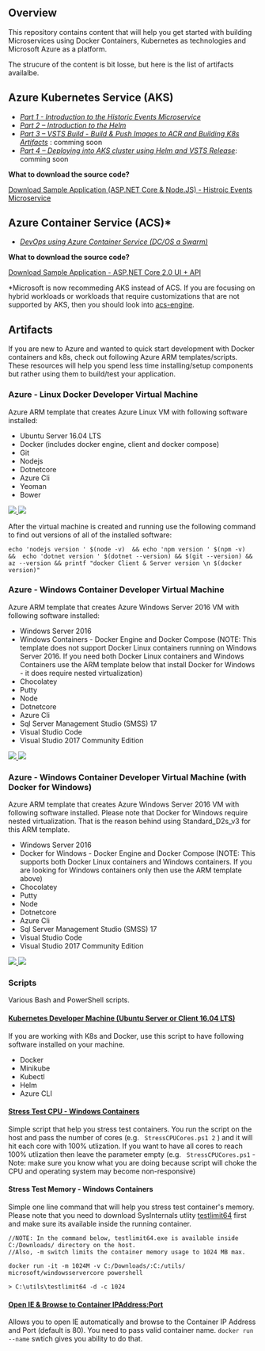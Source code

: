 
## Overview 
This repository contains content that will help you get started with building Microservices using Docker Containers, Kubernetes as technologies and Microsoft Azure as a platform.  

The strucure of the content is bit losse, but here is the list of artifacts availalbe. 

## Azure Kubernetes Service (AKS)

  + *[Part 1 - Introduction to the Historic Events Microservice](http://www.razibinrais.com/k8s-devops-part-1)*
  + *[Part 2 – Introduction to the Helm](http://www.razibinrais.com/k8s-devops-part-2)*  
  + *[Part 3 – VSTS Build - Build & Push Images to ACR and Building K8s Artifacts](#)* : comming soon  
  + *[Part 4 – Deploying into AKS cluster using Helm and VSTS Release](#)*: comming soon
  
  
 **What to download the source code?**
  
  [Download Sample Application (ASP.NET Core & Node.JS) - Histroic Events Microservice](https://github.com/razi-rais/aks-helm-sample)
 

## Azure Container Service (ACS)*

   + *[DevOps using Azure Container Service (DC/OS a  Swarm)](http://www.razibinrais.com/devops-with-containers)*

 **What to download the source code?**
 
[Download Sample Application - ASP.NET Core 2.0 UI + API](https://github.com/razi-rais/microservices/tree/master/education/containers/demos/webapp-webapi-aspnetcore)

*Microsoft is now recommeding AKS instead of ACS. If you are focusing on hybrid workloads or workloads that require customizations that are not supported by AKS, then you should look into [acs-engine](https://github.com/Azure/acs-engine).

## Artifacts

If you are new to Azure and wanted to quick start development with Docker containers and k8s, check out following Azure ARM templates/scripts. These resources will help you spend less time installing/setup components but rather using them to build/test your application.

### Azure - Linux Docker Developer Virtual Machine

Azure ARM template that creates Azure Linux VM with following software installed:

* Ubuntu Server 16.04 LTS
* Docker (includes docker engine, client and docker compose)
* Git
* Nodejs
* Dotnetcore 
* Azure Cli
* Yeoman
* Bower

<a href="https://portal.azure.com/#create/Microsoft.Template/uri/https%3A%2F%2Fraw.githubusercontent.com%2Frazi-rais%2Fmicroservices%2Fmaster%2Freference-material%2Farm-templates%2Fubuntu-1604LTS-docker.json" target="_blank">
    <img src="http://azuredeploy.net/deploybutton.png"/>
</a>
<a href="http://armviz.io/#/?load=https%3A%2F%2Fraw.githubusercontent.com%2Frazi-rais%2Fmicroservices%2Fmaster%2Freference-material%2Farm-templates%2Fubuntu-1604LTS-docker.json" target="_blank">
    <img src="http://armviz.io/visualizebutton.png"/>
</a>


After the virtual machine is created and running use the following command to find out versions of all of the installed software:

```
echo 'nodejs version ' $(node -v)  && echo 'npm version ' $(npm -v)  &&  echo 'dotnet version ' $(dotnet --version) && $(git --version) && az --version && printf "docker Client & Server version \n $(docker version)" 
```

### Azure - Windows Container Developer Virtual Machine

Azure ARM template that creates Azure Windows Server 2016 VM with following software installed:

* Windows Server 2016
* Windows Containers - Docker Engine and Docker Compose (NOTE: This template does not support Docker Linux containers running on Windows Server 2016. If you need both Docker Linux containers and Windows Containers use the ARM template below that install Docker for Windows - it does require nested virtualization)
* Chocolatey
* Putty
* Node 
* Dotnetcore
* Azure Cli
* Sql Server Management Studio (SMSS) 17
* Visual Studio Code
* Visual Studio 2017 Community Edition
  
<a href="https://portal.azure.com/#create/Microsoft.Template/uri/https%3A%2F%2Fraw.githubusercontent.com%2Frazi-rais%2Fmicroservices%2Fmaster%2Freference-material%2Farm-templates%2Fwinsrv2016-docker.json" target="_blank">
    <img src="http://azuredeploy.net/deploybutton.png"/>
</a>
<a href="http://armviz.io/#/?load=https%3A%2F%2Fraw.githubusercontent.com%2Frazi-rais%2Fmicroservices%2Fmaster%2Freference-material%2Farm-templates%2Fwinsrv2016-docker.json" target="_blank">
    <img src="http://armviz.io/visualizebutton.png"/>
</a>

### Azure - Windows Container Developer Virtual Machine (with Docker for Windows)

Azure ARM template that creates Azure Windows Server 2016 VM with following software installed. Please 
note that Docker for Windows require nested virtualization. That is the reason behind using Standard_D2s_v3 
for this ARM template. 

* Windows Server 2016
* Docker for Windows - Docker Engine and Docker Compose (NOTE: This supports both Docker Linux containers and Windows containers. If you are looking for Windows containers only then use the ARM template above)
* Chocolatey
* Putty
* Node 
* Dotnetcore
* Azure Cli
* Sql Server Management Studio (SMSS) 17
* Visual Studio Code
* Visual Studio 2017 Community Edition
  
<a href="https://portal.azure.com/#create/Microsoft.Template/uri/https%3A%2F%2Fraw.githubusercontent.com%2Frazi-rais%2Fmicroservices%2Fmaster%2Freference-material%2Farm-templates%2Fwin2016-vs2017-docker.json" target="_blank">
    <img src="http://azuredeploy.net/deploybutton.png"/>
</a>
<a href="http://armviz.io/#/?load=https%3A%2F%2Fraw.githubusercontent.com%2Frazi-rais%2Fmicroservices%2Fmaster%2Freference-material%2Farm-templates%2Fwin2016-vs2017-docker.json" target="_blank">
    <img src="http://armviz.io/visualizebutton.png"/>
</a>

### Scripts 
Various Bash and PowerShell scripts.

#### [Kubernetes Developer Machine (Ubuntu Server or Client 16.04 LTS)](https://github.com/razi-rais/microservices/blob/master/reference-material/install-k8s-lab-software.sh)

If you are working with K8s and Docker, use this script to have following software installed on your machine.

* Docker
* Minikube
* Kubectl
* Helm
* Azure CLI

#### [Stress Test CPU - Windows Containers](https://github.com/razi-rais/microservices/blob/master/reference-material/utility-scripts/Stress-TestCPUCores.ps1)

Simple script that help you stress test containers. You run the script on the host and pass the number of cores (e.g. ``` StressCPUCores.ps1 2``` ) and it will hit each core with 100% utlization. If you want to have all cores to reach 100% utlization then leave the parameter empty (e.g. ``` StressCPUCores.ps1``` -  Note: make sure you know what you are doing because script will choke the CPU and operating system may become non-responsive)

#### Stress Test Memory - Windows Containers
Simple one line command that will help you stress test container's memory. Please note that you need to download SysInternals utlity [testlimit64](https://live.sysinternals.com/windowsinternals/testlimit64.exe) first and make sure its available inside the running container.

``` 
//NOTE: In the command below, testlimit64.exe is available inside C:/Downloads/ directory on the host. 
//Also, -m switch limits the container memory usage to 1024 MB max. 

docker run -it -m 1024M -v C:/Downloads/:C:/utils/ microsoft/windowsservercore powershell

> C:\utils\testlimit64 -d -c 1024
```


#### [Open IE & Browse to Container IPAddress:Port](https://github.com/razi-rais/microservices/blob/master/reference-material/utility-scripts/Browse-ContainerByName.ps1)
Allows you to open IE automatically and browse to the Container IP Address and Port (default is 80). You need to pass valid container name. ```docker run --name``` swtich gives you ability to do that.  



